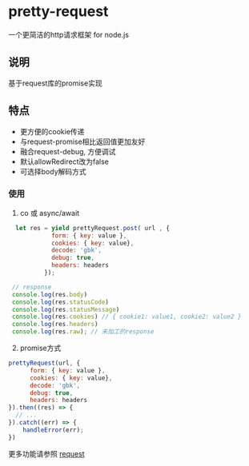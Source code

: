 # pretty-request
一个更简洁的http请求框架 for node.js

## 说明

基于request库的promise实现

## 特点

- 更方便的cookie传递
- 与request-promise相比返回值更加友好
- 融合request-debug, 方便调试
- 默认allowRedirect改为false
- 可选择body解码方式


### 使用


1. co 或 async/await

```javascript
  let res = yield prettyRequest.post( url , {
            form: { key: value },
            cookies: { key: value},
            decode: 'gbk',
            debug: true,
            headers: headers
          });

 // response
 console.log(res.body)
 console.log(res.statusCode)
 console.log(res.statusMessage)
 console.log(res.cookies) // { cookie1: value1, cookie2: value2 }
 console.log(res.headers)
 console.log(res.raw); // 未加工的response
```

2. promise方式

```javascript
prettyRequest(url, {
      form: { key: value },
      cookies: { key: value},
      decode: 'gbk',
      debug: true,
      headers: headers
}).then((res) => {
  // ...
}).catch((err) => {
    handleError(err);
})
```

更多功能请参照 [request](https://www.npmjs.com/package/request)